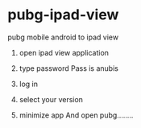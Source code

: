 # pubg-ipad-view

pubg mobile android to ipad view

1) open  ipad view application

2) type password
Pass is anubis
3)   log in

4)   select your version 
5)  minimize  app  And open pubg........
